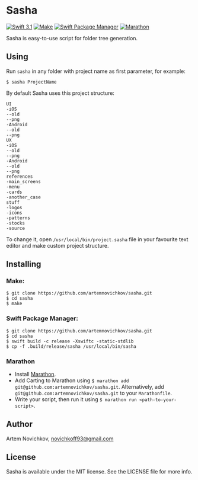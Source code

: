 
# Sasha
[![Swift 3.1](https://img.shields.io/badge/swift-3.1-orange.svg?style=flat)](#)
[![Make](https://img.shields.io/badge/make-compatible-brightgreen.svg?style=flat)](#)
[![Swift Package Manager](https://img.shields.io/badge/spm-compatible-brightgreen.svg?style=flat)](https://swift.org/package-manager)
[![Marathon](https://img.shields.io/badge/marathon-compatible-brightgreen.svg?style=flat)](https://github.com/JohnSundell/Marathon)

Sasha is easy-to-use script for folder tree generation.

## Using


Run `sasha` in any folder with project name as first parameter, for example:

```
$ sasha ProjectName
```

By default Sasha uses this project structure:

```
UI
-iOS
--old
--png
-Android
--old
--png
UX
-iOS
--old
--png
-Android
--old
--png
references
-main_screens
-menu
-cards
-another_case
stuff
-logos
-icons
-patterns
-stocks
-source
```

To change it, open `/usr/local/bin/project.sasha` file in your favourite text editor and make custom project structure.

## Installing

### Make:

```
$ git clone https://github.com/artemnovichkov/sasha.git
$ cd sasha
$ make
```

### Swift Package Manager:

```
$ git clone https://github.com/artemnovichkov/sasha.git
$ cd sasha
$ swift build -c release -Xswiftc -static-stdlib
$ cp -f .build/release/sasha /usr/local/bin/sasha
```
### Marathon

- Install [Marathon](https://github.com/johnsundell/marathon#installing).
- Add Carting to Marathon using `$ marathon add git@github.com:artemnovichkov/sasha.git`. Alternatively, add `git@github.com:artemnovichkov/sasha.git` to your `Marathonfile`.
- Write your script, then run it using `$ marathon run <path-to-your-script>`.

## Author

Artem Novichkov, novichkoff93@gmail.com

## License

Sasha is available under the MIT license. See the LICENSE file for more info.

